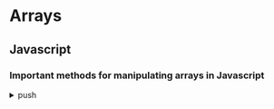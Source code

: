 # Arrays 

## Javascript 

### Important methods for manipulating arrays in Javascript

<details><summary>push</summary>
<p>

#### We can hide anything, even code!

```javascript
   array.push("e") 
/* The following method takes an element and pushes to the end of the array.

   Time complexity :  0(1); */
```
</p>
</details>

